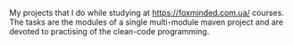 My projects that I do while studying at https://foxminded.com.ua/ courses.
The tasks are the modules of a single multi-module maven project and are devoted to practising of the clean-code programming.
